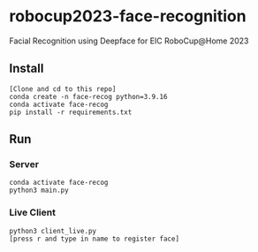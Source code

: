 # robocup2023-face-recognition
Facial Recognition using Deepface for EIC RoboCup@Home 2023


## Install
    [Clone and cd to this repo]
    conda create -n face-recog python=3.9.16
    conda activate face-recog
    pip install -r requirements.txt

## Run
### Server
    conda activate face-recog
    python3 main.py
### Live Client
    python3 client_live.py
    [press r and type in name to register face]
